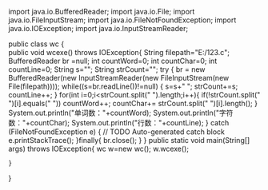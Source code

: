 import java.io.BufferedReader;
import java.io.File;
import java.io.FileInputStream;
import java.io.FileNotFoundException;
import java.io.IOException;
import java.io.InputStreamReader;
 
public class wc {  
    public void wcexe() throws IOException{
        String filepath="E:/123.c";
        BufferedReader br =null;
        int countWord=0;
        int countChar=0;
        int countLine=0;
        String s="";
        String strCount="";
        try {
             br = new BufferedReader(new InputStreamReader(new FileInputStream(new File(filepath))));
             while((s=br.readLine())!=null)
              {
                 s=s+" ";
                 strCount+=s;
               countLine++;
              }
             for(int i=0;i<strCount.split(" ").length;i++){
                 if(!strCount.split(" ")[i].equals(" "))
                     countWord++;
                 countChar+= strCount.split(" ")[i].length();
             }
             System.out.println("单词数："+countWord);
             System.out.println("字符数："+countChar);
             System.out.println("行数："+countLine);
        } catch (FileNotFoundException e) {
            // TODO Auto-generated catch block
            e.printStackTrace();
        }finally{
            br.close();
        }
    }
    public static void main(String[] args) throws IOException{
        wc w=new wc();
        w.wcexe();
         
    }
}

